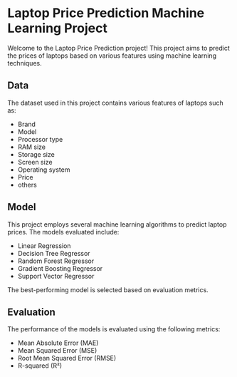 # Laptop Price Prediction Machine Learning Project

Welcome to the Laptop Price Prediction project! This project aims to predict the prices of laptops based on various features using machine learning techniques.


## Data

The dataset used in this project contains various features of laptops such as:

- Brand
- Model
- Processor type
- RAM size
- Storage size
- Screen size
- Operating system
- Price
- others


## Model

This project employs several machine learning algorithms to predict laptop prices. The models evaluated include:

- Linear Regression
- Decision Tree Regressor
- Random Forest Regressor
- Gradient Boosting Regressor
- Support Vector Regressor

The best-performing model is selected based on evaluation metrics.

## Evaluation

The performance of the models is evaluated using the following metrics:

- Mean Absolute Error (MAE)
- Mean Squared Error (MSE)
- Root Mean Squared Error (RMSE)
- R-squared (R²)


